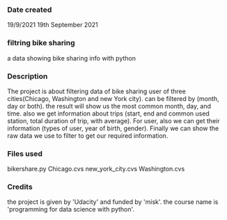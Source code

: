 
### Date created
19/9/2021
19th September 2021

### filtring bike sharing
a data showing bike sharing info with python

### Description
The project is about filtering data of bike sharing user of three cities(Chicago, Washington and new York city). can be filtered by (month, day or both). the result will show us the most common month, day, and time. also we get information about trips (start, end and common used station, total duration of trip, with average). For user, also we can get their information (types of user, year of birth, gender). Finally we can show the raw data we use to filter to get our required information.
### Files used
bikershare.py
Chicago.cvs
new_york_city.cvs
Washington.cvs
### Credits
the project is given by 'Udacity' and funded by 'misk'.
the course name is 'programming for data science with python'.
